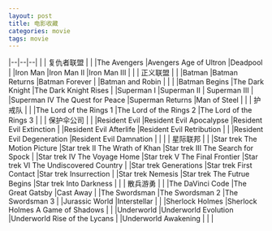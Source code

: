 ```yaml
---
layout: post
title: 电影收藏
categories: movie
tags: movie
--- 
```

|--|--|--|
|  | 复仇者联盟 |  |
|The Avengers |Avengers Age of Ultron |Deadpool |
|Iron Man |Iron Man II |Iron Man III |
|  | 正义联盟 |  |
|Batman |Batman Returns |Batman Forever |
|Batman and Robin |  |  |
|Batman Begins |The Dark Knight |The Dark Knight Rises |
|Superman I |Superman II | Superman III |
|Superman IV The Quest for Peace |Superman Returns |Man of Steel |
|  | 护戒队 |  |
|The Lord of the Rings 1 |The Lord of the Rings 2 |The Lord of the Rings 3 |
|  | 保护伞公司 |  |
|Resident Evil |Resident Evil Apocalypse |Resident Evil Extinction |
|Resident Evil Afterlife |Resident Evil Retribution |  |
|Resident Evil Degeneration |Resident Evil Damnation |  |
|  | 星际联邦 |  |
|Star trek The Motion Picture |Star trek II The Wrath of Khan |Star trek III The Search for Spock |
|Star trek IV The Voyage Home |Star trek V The Final Frontier |Star trek VI The Undiscovered Country |
|Star trek Generations |Star trek First Contact |Star trek Insurrection |
|Star trek Nemesis |Star trek The Futrue Begins |Star trek Into Darkness |
|  | 散兵游勇 |  |
|The DaVinci Code |The Great Gatsby |Cast Away |
|The Swordsman |The Swordsman 2 |The Swordsman 3 |
|Jurassic World |Interstellar |  |
|Sherlock Holmes |Sherlock Holmes A Game of Shadows |  |
|Underworld |Underworld Evolution |Underworld Rise of the Lycans |
|Underworld Awakening |  |  |

